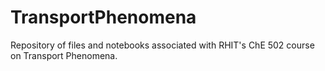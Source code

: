 # TransportPhenomena

Repository of files and notebooks associated with RHIT's ChE 502 course on Transport Phenomena.
